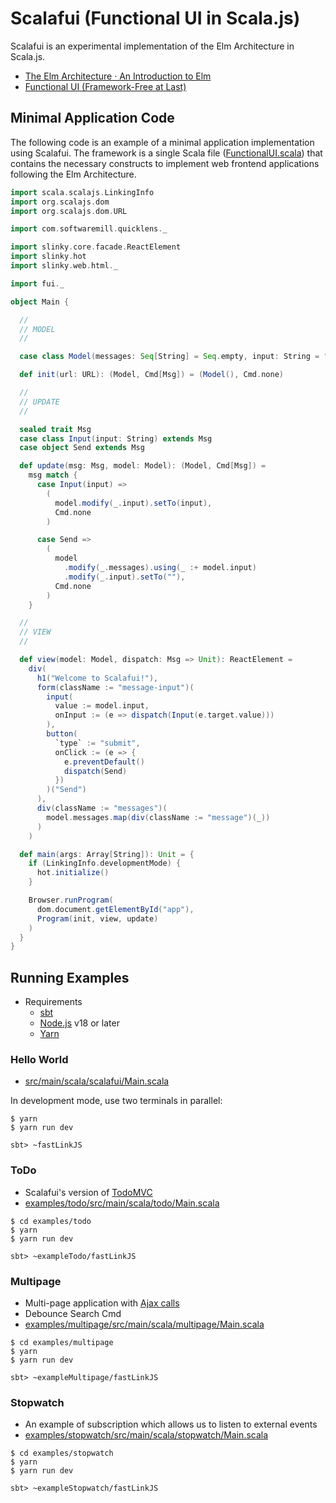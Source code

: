 # Scalafui (Functional UI in Scala.js)

Scalafui is an experimental implementation of the Elm Architecture in Scala.js.

* [The Elm Architecture · An Introduction to Elm](https://guide.elm-lang.org/architecture/)
* [Functional UI \(Framework\-Free at Last\)](https://www.infoq.com/articles/functional-UI-introduction-no-framework/)

## Minimal Application Code

The following code is an example of a minimal application implementation using Scalafui. The framework is a single Scala file ([FunctionalUI.scala](src/main/scala/scalafui/FunctionalUI.scala)) that contains the necessary constructs to implement web frontend applications following the Elm Architecture.

```scala
import scala.scalajs.LinkingInfo
import org.scalajs.dom
import org.scalajs.dom.URL

import com.softwaremill.quicklens._

import slinky.core.facade.ReactElement
import slinky.hot
import slinky.web.html._

import fui._

object Main {

  //
  // MODEL
  //

  case class Model(messages: Seq[String] = Seq.empty, input: String = "")

  def init(url: URL): (Model, Cmd[Msg]) = (Model(), Cmd.none)

  //
  // UPDATE
  //

  sealed trait Msg
  case class Input(input: String) extends Msg
  case object Send extends Msg

  def update(msg: Msg, model: Model): (Model, Cmd[Msg]) =
    msg match {
      case Input(input) =>
        (
          model.modify(_.input).setTo(input),
          Cmd.none
        )

      case Send =>
        (
          model
            .modify(_.messages).using(_ :+ model.input)
            .modify(_.input).setTo(""),
          Cmd.none
        )
    }

  //
  // VIEW
  //

  def view(model: Model, dispatch: Msg => Unit): ReactElement =
    div(
      h1("Welcome to Scalafui!"),
      form(className := "message-input")(
        input(
          value := model.input,
          onInput := (e => dispatch(Input(e.target.value)))
        ),
        button(
          `type` := "submit",
          onClick := (e => {
            e.preventDefault()
            dispatch(Send)
          })
        )("Send")
      ),
      div(className := "messages")(
        model.messages.map(div(className := "message")(_))
      )
    )

  def main(args: Array[String]): Unit = {
    if (LinkingInfo.developmentMode) {
      hot.initialize()
    }

    Browser.runProgram(
      dom.document.getElementById("app"),
      Program(init, view, update)
    )
  }
}
```


## Running Examples

* Requirements
    * [sbt](https://www.scala-sbt.org/)
    * [Node.js](https://nodejs.org/en/download/releases) v18 or later
    * [Yarn](https://yarnpkg.com/)

### Hello World

* [src/main/scala/scalafui/Main.scala](src/main/scala/scalafui/Main.scala)

In development mode, use two terminals in parallel:

```console
$ yarn
$ yarn run dev
```

```console
sbt> ~fastLinkJS
```

### ToDo

* Scalafui's version of [TodoMVC](https://todomvc.com/)
* [examples/todo/src/main/scala/todo/Main.scala](examples/todo/src/main/scala/todo/Main.scala)

```console
$ cd examples/todo
$ yarn
$ yarn run dev
```

```console
sbt> ~exampleTodo/fastLinkJS
```

### Multipage

* Multi-page application with [Ajax calls](examples/multipage/src/main/scala/multipage/Server.scala)
* Debounce Search Cmd 
* [examples/multipage/src/main/scala/multipage/Main.scala](examples/multipage/src/main/scala/multipage/Main.scala)

```console
$ cd examples/multipage
$ yarn
$ yarn run dev
```

```console
sbt> ~exampleMultipage/fastLinkJS
```

### Stopwatch

* An example of subscription which allows us to listen to external events
* [examples/stopwatch/src/main/scala/stopwatch/Main.scala](examples/stopwatch/src/main/scala/stopwatch/Main.scala)

```console
$ cd examples/stopwatch
$ yarn
$ yarn run dev
```

```console
sbt> ~exampleStopwatch/fastLinkJS
```
